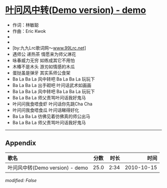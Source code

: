 # [叶问风中转(Demo version) - demo](https://music.163.com/song?id=64399)

* 作词：林敏聪
* 作曲：Eric Kwok
*
*
* [by:九九Lrc歌词网～www.99Lrc.net]
* 遇师公 递热茶 情愿来为师父淋花
* 咏春威力无穷 如练成其它不用怕
* 木椿不是木头 游刃如情感的木瓜
* 蛋挞虽是弹牙 其实系师公食架
* Ba La Ba La 风中转吧 Ba La Ba La 玩玩下
* Ba La Ba La 出手砌吧 叶问话武术如画画
* Ba La Ba La 风中转吧 Ba La Ba La 玩玩下
* Ba La Ba La 师父责骂叶问话我好鬼马
* 叶问问我食唔食虾 叶问话你先跳Cha Cha
* 叶问问我食唔食瓜 叶问话睇得好化
* Ba La Ba La 彷佛见着彷佛真的师公出马
* Ba La Ba La 师父责骂叶问话我好鬼马


---

## Appendix

|歌名|分数|时长|时间|
|:---|:---:|---:|---:|
|叶问风中转(Demo version) - demo|25.0|2:34|2010-10-15

*modified: False*